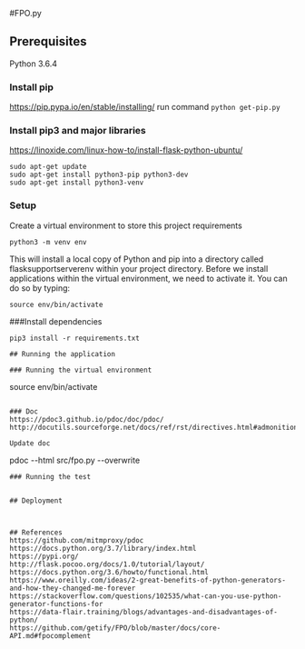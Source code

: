 #FPO.py

## Prerequisites
Python 3.6.4

### Install pip
https://pip.pypa.io/en/stable/installing/
run command `python get-pip.py`

### Install pip3 and major libraries
https://linoxide.com/linux-how-to/install-flask-python-ubuntu/

```
sudo apt-get update
sudo apt-get install python3-pip python3-dev
sudo apt-get install python3-venv
```
### Setup

Create a virtual environment to store this project requirements
```
python3 -m venv env
```

This will install a local copy of Python and pip into a directory called flasksupportserverenv within your project directory.
Before we install applications within the virtual environment, we need to activate it. You can do so by typing:

```
source env/bin/activate
```

###Install dependencies
```
pip3 install -r requirements.txt

## Running the application

### Running the virtual environment
```
source env/bin/activate
```

### Doc 
https://pdoc3.github.io/pdoc/doc/pdoc/
http://docutils.sourceforge.net/docs/ref/rst/directives.html#admonitions

Update doc
```
pdoc --html src/fpo.py --overwrite
```
### Running the test


## Deployment



## References
https://github.com/mitmproxy/pdoc
https://docs.python.org/3.7/library/index.html
https://pypi.org/
http://flask.pocoo.org/docs/1.0/tutorial/layout/
https://docs.python.org/3.6/howto/functional.html
https://www.oreilly.com/ideas/2-great-benefits-of-python-generators-and-how-they-changed-me-forever
https://stackoverflow.com/questions/102535/what-can-you-use-python-generator-functions-for
https://data-flair.training/blogs/advantages-and-disadvantages-of-python/
https://github.com/getify/FPO/blob/master/docs/core-API.md#fpocomplement